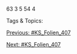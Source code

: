63
3
5
54
4

   Tags & Topics:
   

[Previous: #KS_Folien_407](KS_Folien_407.md)

[Next: #KS_Folien_407](KS_Folien_407.md)